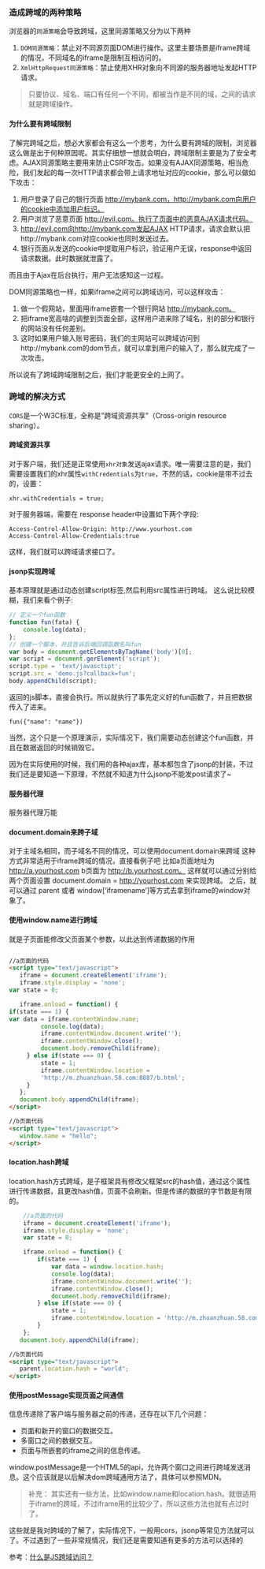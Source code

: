 


### 造成跨域的两种策略


浏览器的`同源策略`会导致跨域，这里同源策略又分为以下两种


1. `DOM同源策略`：禁止对不同源页面DOM进行操作。这里主要场景是iframe跨域的情况，不同域名的iframe是限制互相访问的。
2. `XmlHttpRequest同源策略`：禁止使用XHR对象向不同源的服务器地址发起HTTP请求。

> 只要协议、域名、端口有任何一个不同，都被当作是不同的域，之间的请求就是跨域操作。


#### 为什么要有跨域限制

了解完跨域之后，想必大家都会有这么一个思考，为什么要有跨域的限制，浏览器这么做是出于何种原因呢。其实仔细想一想就会明白，跨域限制主要是为了安全考虑。AJAX同源策略主要用来防止CSRF攻击。如果没有AJAX同源策略，相当危险，我们发起的每一次HTTP请求都会带上请求地址对应的cookie，那么可以做如下攻击：


1. 用户登录了自己的银行页面 http://mybank.com，http://mybank.com向用户的cookie中添加用户标识。
2. 用户浏览了恶意页面 http://evil.com。执行了页面中的恶意AJAX请求代码。
3. http://evil.com向http://mybank.com发起AJAX HTTP请求，请求会默认把http://mybank.com对应cookie也同时发送过去。
4. 银行页面从发送的cookie中提取用户标识，验证用户无误，response中返回请求数据。此时数据就泄露了。

而且由于Ajax在后台执行，用户无法感知这一过程。

DOM同源策略也一样，如果iframe之间可以跨域访问，可以这样攻击：
1. 做一个假网站，里面用iframe嵌套一个银行网站 http://mybank.com。
2. 把iframe宽高啥的调整到页面全部，这样用户进来除了域名，别的部分和银行的网站没有任何差别。
3. 这时如果用户输入账号密码，我们的主网站可以跨域访问到http://mybank.com的dom节点，就可以拿到用户的输入了，那么就完成了一次攻击。

所以说有了跨域跨域限制之后，我们才能更安全的上网了。


### 跨域的解决方式



`CORS`是一个W3C标准，全称是”跨域资源共享”（Cross-origin resource sharing）。

#### 跨域资源共享

对于客户端，我们还是正常使用`xhr对象`发送ajax请求。唯一需要注意的是，我们需要设置我们的xhr属性`withCredentials`为`true`，不然的话，cookie是带不过去的，设置：

```
xhr.withCredentials = true;
```

对于服务器端，需要在 response header中设置如下两个字段:
```
Access-Control-Allow-Origin: http://www.yourhost.com
Access-Control-Allow-Credentials:true
```
这样，我们就可以跨域请求接口了。


#### jsonp实现跨域
基本原理就是通过动态创建script标签,然后利用src属性进行跨域。
这么说比较模糊，我们来看个例子:

```js
// 定义一个fun函数
function fun(fata) {
    console.log(data);
};
// 创建一个脚本，并且告诉后端回调函数名叫fun
var body = document.getElementsByTagName('body')[0];
var script = document.gerElement('script');
script.type = 'text/javasctipt';
script.src = 'demo.js?callback=fun';
body.appendChild(script);

```
返回的js脚本，直接会执行。所以就执行了事先定义好的fun函数了，并且把数据传入了进来。
```
fun({"name": "name"})
```

当然，这个只是一个原理演示，实际情况下，我们需要动态创建这个fun函数，并且在数据返回的时候销毁它。

因为在实际使用的时候，我们用的各种ajax库，基本都包含了jsonp的封装，不过我们还是要知道一下原理，不然就不知道为什么jsonp不能发post请求了~




#### 服务器代理

服务器代理万能


#### document.domain来跨子域

对于主域名相同，而子域名不同的情况，可以使用document.domain来跨域 这种方式非常适用于iframe跨域的情况，直接看例子吧 比如a页面地址为 http://a.yourhost.com b页面为 http://b.yourhost.com。 这样就可以通过分别给两个页面设置 document.domain = http://yourhost.com 来实现跨域。 之后，就可以通过 parent 或者 window[‘iframename’]等方式去拿到iframe的window对象了。

#### 使用window.name进行跨域



就是子页面能修改父页面某个参数，以此达到传递数据的作用


```html

//a页面的代码
<script type="text/javascript">
   iframe = document.createElement('iframe');
   iframe.style.display = 'none';
var state = 0;

   iframe.onload = function() {
if(state === 1) {
var data = iframe.contentWindow.name;
         console.log(data);
         iframe.contentWindow.document.write('');
         iframe.contentWindow.close();
         document.body.removeChild(iframe);
     } else if(state === 0) {
         state = 1;
         iframe.contentWindow.location = 
         'http://m.zhuanzhuan.58.com:8887/b.html';
     }
   };
   document.body.appendChild(iframe);
</script>

//b页面代码
<script type="text/javascript">
   window.name = "hello";
</script>
```









#### location.hash跨域

location.hash方式跨域，是子框架具有修改父框架src的hash值，通过这个属性进行传递数据，且更改hash值，页面不会刷新。但是传递的数据的字节数是有限的。



```js {.line-number}
    //a页面的代码    
    iframe = document.createElement('iframe');
    iframe.style.display = 'none';
    var state = 0;

    iframe.onload = function() {
        if(state === 1) {
            var data = window.location.hash;
            console.log(data);
            iframe.contentWindow.document.write('');
            iframe.contentWindow.close();
            document.body.removeChild(iframe);
        } else if(state === 0) {
            state = 1;
            iframe.contentWindow.location = 'http://m.zhuanzhuan.58.com:8887/b.html';
        }
    };
   document.body.appendChild(iframe);

```

```html
//b页面代码
<script type="text/javascript">
   parent.location.hash = "world";
</script>

```

####  使用postMessage实现页面之间通信

信息传递除了客户端与服务器之前的传递，还存在以下几个问题：

+ 页面和新开的窗口的数据交互。
+ 多窗口之间的数据交互。
+ 页面与所嵌套的iframe之间的信息传递。


window.postMessage是一个HTML5的api，允许两个窗口之间进行跨域发送消息。这个应该就是以后解决dom跨域通用方法了，具体可以参照MDN。

> 补充： 其实还有一些方法，比如window.name和location.hash。就很适用于iframe的跨域，不过iframe用的比较少了，所以这些方法也就有点过时了。

这些就是我对跨域的了解了，实际情况下，一般用cors，jsonp等常见方法就可以了。不过遇到了一些非常规情况，我们还是需要知道有更多的方法可以选择的


参考：[什么是JS跨域访问？](https://www.zhihu.com/question/26376773)